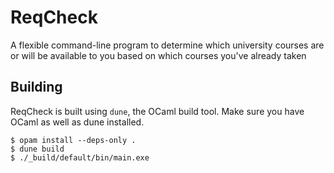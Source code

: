 # ReqCheck

A flexible command-line program to determine which university courses are or will be available to you based on which courses you've already taken

## Building

ReqCheck is built using `dune`, the OCaml build tool. Make sure you have OCaml as well as dune installed.

```
$ opam install --deps-only .
$ dune build
$ ./_build/default/bin/main.exe
```
